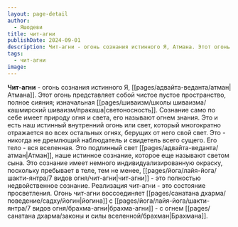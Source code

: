 ```yaml
---
layout: page-detail
author:
  - Яшодеви
title: чит-агни
publishDate: 2024-09-01
description: Чит-агни - огонь сознания истинного Я, Атмана. Этот огонь представляет собой чистое пустое пространство, полное сияния; изначальная светоносность.
tags:
  - чит-агни
image:
---
```

**Чит-агни** - огонь сознания истинного Я, [[pages/адвайта-веданта/атман|Атмана]]. Этот огонь представляет собой чистое пустое пространство, полное сияния; изначальная [[pages/шиваизм/школы шиваизма/кашмирский шиваизм/пракаша|светоносность]].
Сознание само по себе имеет природу огня и света, его называют огнем знания. Это и есть наш истинный внутренний огонь или свет, который многократно отражается во всех остальных огнях, берущих от него свой свет. Это - никогда не дремлющий наблюдатель и свидетель всего сущего. Его тело - вся вселенная. Это подлинный свет [[pages/адвайта-веданта/атман|Атман]], наше истинное сознание, которое еще называют светом сына. Это сознание имеет немного индивидуализированную окраску, поскольку пребывает в теле, тем не менее, [[pages/йога/лайя-йога/шакти-янтра/7 видов огня/чит-агни|чит-агни]] - это полностью недвойственное сознание. Реализация чит-агни - это состояние просветления. Огонь чит-агни воссоединяет [[pages/санатана дхарма/поведение/садху/йогин|йогина]] с [[pages/йога/лайя-йога/шакти-янтра/7 видов огня/брахма-агни|брахма-агни]] - с огнем [[pages/санатана дхарма/законы и силы вселенной/брахман|Брахмана]].


